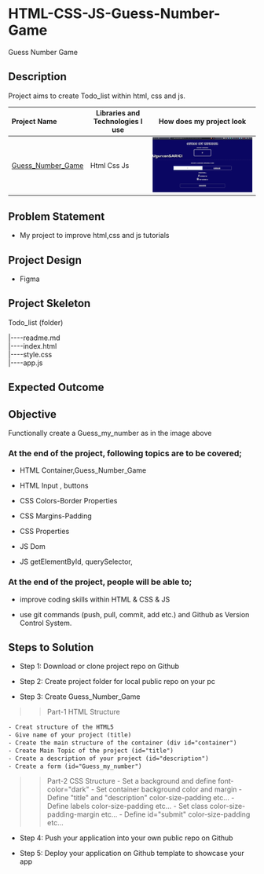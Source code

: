 # HTML-CSS-JS-Guess-Number-Game
Guess Number Game



## Description
Project aims to create Todo_list within html, css and js.

  Project Name       |Libraries and Technologies I use     |How does my project look   
:-------------------------|-------------------------|-------------------------
[Guess_Number_Game](https://ugurcansarici.github.io/HTML-CSS-JS-Guess-Number-Game/)| Html Css Js |![Guess_Number_Game](Guess_Number.gif)


## Problem Statement
- My project to improve html,css and js tutorials

## Project Design

- Figma 

## Project Skeleton 


Todo_list (folder)

|----readme.md                 
|----index.html  
|----style.css  
|----app.js
       
       
## Expected Outcome

## Objective

Functionally create a Guess_my_number  as in the image above

### At the end of the project, following topics are to be covered;

- HTML Container,Guess_Number_Game

- HTML Input , buttons

- CSS Colors-Border Properties

- CSS Margins-Padding

- CSS Properties

- JS Dom 

- JS getElementById, querySelector,


### At the end of the project, people will be able to;

- improve coding skills within HTML & CSS & JS

- use git commands (push, pull, commit, add etc.) and Github as Version Control System.

## Steps to Solution
  
- Step 1: Download or clone project repo on Github 

- Step 2: Create project folder for local public repo on your pc

- Step 3: Create Guess_Number_Game

>>Part-1 HTML Structure

	- Creat structure of the HTML5
	- Give name of your project (title)
	- Create the main structure of the container (div id="container")
	- Create Main Topic of the project (id="title")
	- Create a description of your project (id="description")
	- Create a form (id="Guess_my_number")
	

>>Part-2 CSS Structure
	- Set a background and define font-color="dark"
	- Set container background color and margin
	- Define "title" and "description" color-size-padding etc...
	- Define labels color-size-padding etc... 
	- Set class color-size-padding-margin etc...
	- Define id="submit" color-size-padding etc...
	
- Step 4: Push your application into your own public repo on Github

- Step 5: Deploy your application on Github template to showcase your app 

